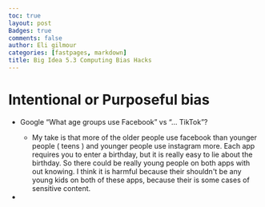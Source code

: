 ```yaml
---
toc: true
layout: post
Badges: true
comments: false
author: Eli gilmour
categories: [fastpages, markdown]
title: Big Idea 5.3 Computing Bias Hacks
---
```


# Intentional or Purposeful bias

- Google “What age groups use Facebook” vs “… TikTok”?
    - My take is that more of the older people use facebook than younger people ( teens ) and younger people use instagram more. Each app requires you to enter a birthday, but it is really easy to lie about the birthday. So there could be really young people on both apps with out knowing. I think it is harmful because their shouldn't be any young kids on both of these apps, because their is some cases of sensitive content.

- 